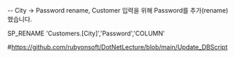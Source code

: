 -- City -> Password rename,  Customer 입력을 위해 Password를 추가(rename)했습니다.

SP_RENAME 'Customers.[City]','Password','COLUMN'

#https://github.com/rubyonsoft/DotNetLecture/blob/main/Update_DBScript
